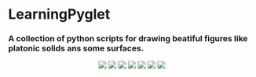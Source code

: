 # LearningPyglet

### A collection of python scripts for drawing beatiful figures like platonic solids ans some surfaces.
<p align="center">
  <img src="https://media.giphy.com/media/MdG7pR68w68ZkH9W5p/giphy.gif"/>
 <img src="https://media.giphy.com/media/Md4DMWcmaYZSkDfHVo/giphy.gif"/>
 <img src="https://media.giphy.com/media/TGLGUaNPHrInyXSxGC/giphy.gif"/>
 <img src="https://media.giphy.com/media/LSKlj9Z9dEkqNHcl2O/giphy.gif"/>
 <img src="https://media.giphy.com/media/hW3inqr6mKEJtglpRK/giphy.gif"/>
 <img src="https://media.giphy.com/media/RMxMQvo7ya44cEJkLP/giphy.gif"/>
 <img src="https://media.giphy.com/media/RLJDKqrt1ZJkaoO4ky/giphy.gif"/>
</p>
